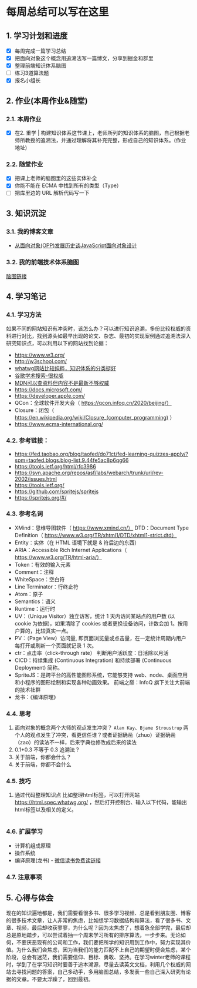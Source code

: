 # 每周总结可以写在这里
## 1. 学习计划和进度
- [x] 每周完成一篇学习总结
- [x] 把面向对象这个概念用追溯法写一篇博文，分享到掘金和群里
- [x] 整理前端知识体系脑图
- [ ] 练习3道算法题
- [x] 报名小组长

## 2. 作业(本周作业&随堂)
### 2.1. 本周作业
- [x] 在2. 重学 | 构建知识体系这节课上，老师所列的知识体系的脑图，自己根据老师所教授的追溯法，并通过理解将其补充完整，形成自己的知识体系。(作业地址)
### 2.2. 随堂作业
- [x] 把课上老师的脑图里的这些实体补全
- [x] 你能不能在 ECMA 中找到所有的类型（Type）
- [ ] 把库里边的 URL 解析代码写一下
## 3. 知识沉淀
### 3.1. 我的博客文章
- [从面向对象(OPP)发展历史谈JavaScript面向对象设计](https://juejin.im/post/5e93cee251882573c15ee0ad)
### 3.2. 我的前端技术体系脑图
[脑图链接]()
## 4. 学习笔记
### 4.1. 学习方法
如果不同的网站知识有冲突时，该怎么办？可以进行知识追溯，多份比较权威的资料进行对比，找到源头如最早出现的论文、杂志、最初的实现案例通过追溯法深入研究知识点，可以利用以下的网站找到论据：
- https://www.w3.org/
- http://w3school.com/
- [whatwg网站比较纯粹，知识体系的分类挺好](https://whatwg.org/)
- [谷歌学术搜索-很权威](https://scholar.google.com/)
- [MDN可以查资料但内容不是最新不够权威](https://developer.mozilla.org/)
- https://docs.microsoft.com/
- https://developer.apple.com/
- QCon：全球软件开发大会（ https://qcon.infoq.cn/2020/beijing/）
- Closure：闭包（ https://en.wikipedia.org/wiki/Closure_(computer_programming) ）
- https://www.ecma-international.org/

### 4.2. 参考链接：
- https://fed.taobao.org/blog/taofed/do71ct/fed-learning-quizzes-apply/?spm=taofed.blogs.blog-list.9.44fe5ac8p6qg66
- https://tools.ietf.org/html/rfc3986
- https://svn.apache.org/repos/asf/labs/webarch/trunk/uri/rev-2002/issues.html
- https://tools.ietf.org/
- https://github.com/spritejs/spritejs
- https://spritejs.org/#/
### 4.3. 参考名词
- XMind：思维导图软件（ https://www.xmind.cn/）
DTD：Document Type Definition（ https://www.w3.org/TR/xhtml1/DTD/xhtml1-strict.dtd）
- Entity：实体（在 HTML 语境下就是 & 符后边的东西）
- ARIA：Accessible Rich Internet Applications（ https://www.w3.org/TR/html-aria/）
- Token：有效的输入元素
- Comment：注释
- WhiteSpace：空白符
- Line Terminator：行终止符
- Atom：原子
- Semantics：语义
- Runtime：运行时
- UV：（Unique Visitor）独立访客，统计 1 天内访问某站点的用户数 (以 cookie 为依据)，如果清除了 cookies 或者更换设备访问，计数会加 1。按用户算的，比较真实一点。
- PV：（Page View）访问量, 即页面浏览量或点击量，在一定统计周期内用户每打开或刷新一个页面就记录 1 次。
- ctr：点击率（click-through rate）
判断用户活跃度：日活除以月活
- CICD：持续集成 (Continuous Integration) 和持续部署 (Continuous Deployment) 简称。
- SpriteJS：是跨平台的高性能图形系统，它能够支持 web、node、桌面应用和小程序的图形绘制和实现各种动画效果。
前端之巅：InfoQ 旗下关注大前端的技术社群
- 龙书：《编译原理》
### 4.4. 思考
1. 面向对象的概念两个大师的观点发生冲突？
`Alan Kay`、`Bjame Stroustrup`
两个人的观点发生了冲突，看更信任谁？或者证据确凿（zhuo）证据确凿（zao）的读法不一样，后来字典也修改成后来的读法
2. 0.1+0.3 不等于 0.3 追溯法？
3. 关于前端，你都会什么？
4. 关于前端，你都不会什么
### 4.5. 技巧
1. 通过代码整理知识点
比如整理html标签，可以打开网站 https://html.spec.whatwg.org/ ，然后打开控制台、输入以下代码，能输出html标签以及相关的定义。
```js

```
### 4.6. 扩展学习
- 计算机组成原理
- 操作系统
- 编译原理(龙书) - [微信读书免费读链接](https://weread.qq.com/web/reader/9c632ee05ce2c79c6f5eaad) 
### 4.7. 注意事项


## 5. 心得与体会
现在的知识遍地都是，我们需要看很多书、很多学习视频、总是看到朋友圈、博客的很多技术文章，让人非常的焦虑，比如想学习数据结构和算法，看了很多书、文章、视频，最后却收获寥寥，为什么呢？因为太焦虑了，想着急全部学完，最后却总是原地踏步，可以尝试着抽一个周末学习所有的排序算法，一步步来。无论如何，不要厌恶现有的公司和工作，我们要把所学的知识用到工作中，努力实现其价值。为什么我们会焦虑，因为当我们的能力匹配不上自己的期望时便会焦虑，某个阶段，总会有迷茫，我们需要信仰、目标、勇敢、坚持。在学习winter老师的课程时，学到了在学习知识时要善于追本溯源，尽量去读英文文档，利用几个权威的网站去寻找问题的答案，自己多动手，多用脑图总结，多发表一些自己深入研究有论据的文章。不要太浮躁了，回到最初。

